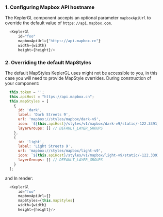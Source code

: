 ### 1. Configuring Mapbox API hostname
The KeplerGL component accepts an optional parameter `mapboxApiUrl` to override the default value of `https://api.mapbox.com`.

```js
  <KeplerGl
      id="foo"
      mapboxApiUrl={"https://api.mapbox.cn"}
      width={width}
      height={height}/>
```

### 2. Overriding the default MapStyles
The default MapStyles KeplerGL uses might not be accessible to you, in this case you will need to provide MapStyle overrides. During construction of your component:
```js
  this.token = '';
  this.apiHost = "https://api.mapbox.cn";
  this.mapStyles = [
    {
      id: 'dark',
      label: 'Dark Streets 9',
      url: 'mapbox://styles/mapbox/dark-v9',
      icon: `${this.apiHost}/styles/v1/mapbox/dark-v9/static/-122.3391,37.7922,9.19,0,0/400x300?logo=false&attribution=false`,
      layerGroups: [] // DEFAULT_LAYER_GROUPS
    },
    {
      id: 'light',
      label: 'Light Streets 9',
      url: 'mapbox://styles/mapbox/light-v9',
      icon: `${this.apiHost}/styles/v1/mapbox/light-v9/static/-122.3391,37.7922,9.19,0,0/400x300?logo=false&attribution=false`,
      layerGroups: [] // DEFAULT_LAYER_GROUPS
    }
  ];
```

and In render:
```js
  <KeplerGl
      id="foo"
      mapboxApiUrl={}
      mapStyles={this.mapStyles}
      width={width}
      height={height}/>
```
